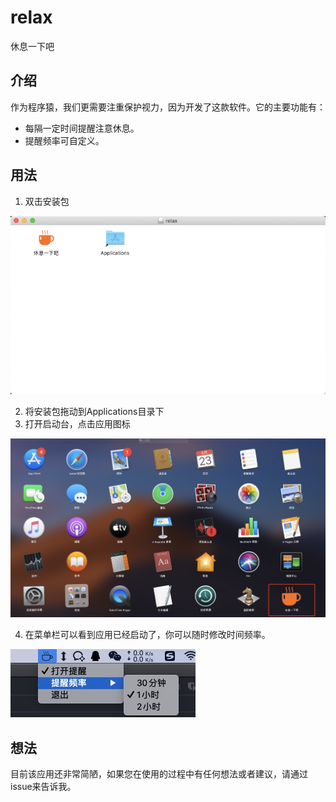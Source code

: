 # relax
休息一下吧

## 介绍

作为程序猿，我们更需要注重保护视力，因为开发了这款软件。它的主要功能有：

* 每隔一定时间提醒注意休息。
* 提醒频率可自定义。

## 用法

1. 双击安装包

![install](/screenshots/install.png)

2. 将安装包拖动到Applications目录下
3. 打开启动台，点击应用图标

![startup](/screenshots/startup.png)

4. 在菜单栏可以看到应用已经启动了，你可以随时修改时间频率。

![show](/screenshots/show.png)

## 想法
目前该应用还非常简陋，如果您在使用的过程中有任何想法或者建议，请通过issue来告诉我。
